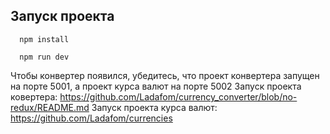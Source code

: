 ## Запуск проекта
```
  npm install
```
```
  npm run dev
```

Чтобы конвертер появился, убедитесь, что проект конвертера запущен на порте 5001, а проект курса валют на порте 5002
Запуск проекта ковертера: https://github.com/Ladafom/currency_converter/blob/no-redux/README.md 
Запуск проекта курса валют: https://github.com/Ladafom/currencies